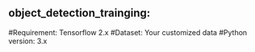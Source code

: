 ## object_detection_trainging:

#Requirement: Tensorflow 2.x
#Dataset: Your customized data
#Python version: 3.x
